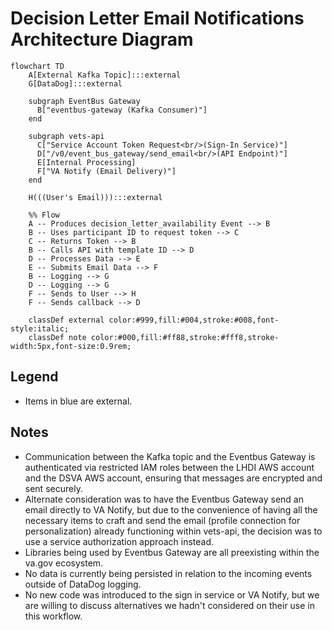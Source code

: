 # Decision Letter Email Notifications Architecture Diagram

```mermaid
flowchart TD
    A[External Kafka Topic]:::external
    G[DataDog]:::external

    subgraph EventBus Gateway
      B["eventbus-gateway (Kafka Consumer)"]
    end

    subgraph vets-api
      C["Service Account Token Request<br/>(Sign-In Service)"]
      D["/v0/event_bus_gateway/send_email<br/>(API Endpoint)"]
      E[Internal Processing]
      F["VA Notify (Email Delivery)"]
    end

    H(((User's Email))):::external

    %% Flow
    A -- Produces decision_letter_availability Event --> B
    B -- Uses participant ID to request token --> C
    C -- Returns Token --> B
    B -- Calls API with template ID --> D
    D -- Processes Data --> E
    E -- Submits Email Data --> F
    B -- Logging --> G
    D -- Logging --> G
    F -- Sends to User --> H
    F -- Sends callback --> D

    classDef external color:#999,fill:#004,stroke:#008,font-style:italic;
    classDef note color:#000,fill:#ff88,stroke:#fff8,stroke-width:5px,font-size:0.9rem;
```

## Legend

- Items in blue are external.

## Notes
- Communication between the Kafka topic and the Eventbus Gateway is authenticated via restricted IAM roles between the LHDI AWS
  account and the DSVA AWS account, ensuring that messages are encrypted and sent securely.
- Alternate consideration was to have the Eventbus Gateway send an email directly to VA Notify, but due to the convenience of
  having all the necessary items to craft and send the email (profile connection for personalization) already functioning within
  vets-api, the decision was to use a service authorization approach instead.
- Libraries being used by Eventbus Gateway are all preexisting within the va.gov ecosystem.
- No data is currently being persisted in relation to the incoming events outside of DataDog logging.
- No new code was introduced to the sign in service or VA Notify, but we are willing to discuss alternatives we hadn't considered
  on their use in this workflow.
